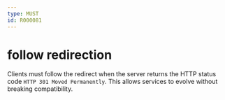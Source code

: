 ```yaml
---
type: MUST
id: R000081
---
```


# follow redirection

Clients must follow the redirect when the server returns the HTTP status code `HTTP 301 Moved Permanently`. This allows services to evolve without breaking compatibility.
